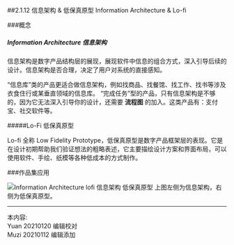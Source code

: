##2.1.12 信息架构 & 低保真原型 Information Architecture & Lo-fi

###概念
##### Information Architecture 信息架构

信息架构是数字产品结构层的展现，展现软件中信息的组合方式，深入引导后续的设计。信息架构是否合理，决定了用户对系统的直接感知。

“信息库”类的产品更适合做信息架构，例如找商品、找餐馆、找工作、找书等涉及衣食住行或某垂直领域的信息库。
“完成任务”型的产品，只有信息架构是不够的，因为它无法深入引导你的设计，还需要 **流程图** 的加入。这类产品有：支付宝、社交软件等。

#####Lo-Fi 低保真原型

Lo-fi 全称 Low Fidelity Prototype，低保真原型是数字产品框架层的表现。它是在设计初期帮助我们验证想法的粗略表述，它主要描绘设计方案和界面布局，可以使用软件、手绘、纸模等各种低成本的方式制作。

###作品集应用

![Information Architecture lofi 信息架构 低保真原型](http://kitpic.makebi.net/2021/ixd_23.jpg)
上图左侧为信息架构，右侧为低保真原型。


---
本内容:    
Yuan 20210120 编辑校对  
Muzi 20210112 编辑添加
